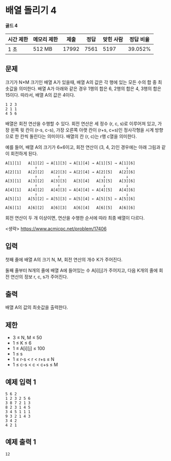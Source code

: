 # 배열 돌리기 4

**골드 4**

|시간 제한	|메모리 제한	|제출|	정답	|맞힌 사람	|정답 비율|
|---|---|---|---|---|---|
|1 초|	512 MB	|17992|	7561|	5197	|39.052%|

## 문제 

크기가 N×M 크기인 배열 A가 있을때, 배열 A의 값은 각 행에 있는 모든 수의 합 중 최솟값을 의미한다. 배열 A가 아래와 같은 경우 1행의 합은 6, 2행의 합은 4, 3행의 합은 15이다. 따라서, 배열 A의 값은 4이다.

```
1 2 3
2 1 1
4 5 6
```

배열은 회전 연산을 수행할 수 있다. 회전 연산은 세 정수 (r, c, s)로 이루어져 있고, 가장 왼쪽 윗 칸이 (r-s, c-s), 가장 오른쪽 아랫 칸이 (r+s, c+s)인 정사각형을 시계 방향으로 한 칸씩 돌린다는 의미이다. 배열의 칸 (r, c)는 r행 c열을 의미한다.

예를 들어, 배열 A의 크기가 6×6이고, 회전 연산이 (3, 4, 2)인 경우에는 아래 그림과 같이 회전하게 된다.

```
A[1][1]   A[1][2] → A[1][3] → A[1][4] → A[1][5] → A[1][6]
             ↑                                       ↓
A[2][1]   A[2][2]   A[2][3] → A[2][4] → A[2][5]   A[2][6]
             ↑         ↑                   ↓         ↓
A[3][1]   A[3][2]   A[3][3]   A[3][4]   A[3][5]   A[3][6]
             ↑         ↑                   ↓         ↓
A[4][1]   A[4][2]   A[4][3] ← A[4][4] ← A[4][5]   A[4][6]
             ↑                                       ↓
A[5][1]   A[5][2] ← A[5][3] ← A[5][4] ← A[5][5] ← A[5][6]

A[6][1]   A[6][2]   A[6][3]   A[6][4]   A[6][5]   A[6][6]
```

회전 연산이 두 개 이상이면, 연산을 수행한 순서에 따라 최종 배열이 다르다.

<생략>
https://www.acmicpc.net/problem/17406

## 입력 

첫째 줄에 배열 A의 크기 N, M, 회전 연산의 개수 K가 주어진다.

둘째 줄부터 N개의 줄에 배열 A에 들어있는 수 A[i][j]가 주어지고, 다음 K개의 줄에 회전 연산의 정보 r, c, s가 주어진다.

## 출력 

배열 A의 값의 최솟값을 출력한다.

## 제한 

- 3 ≤ N, M ≤ 50
- 1 ≤ K ≤ 6
- 1 ≤ A[i][j] ≤ 100
- 1 ≤ s
- 1 ≤ r-s < r < r+s ≤ N
- 1 ≤ c-s < c < c+s ≤ M

## 예제 입력 1

```
5 6 2
1 2 3 2 5 6
3 8 7 2 1 3
8 2 3 1 4 5
3 4 5 1 1 1
9 3 2 1 4 3
3 4 2
4 2 1
```

## 예제 출력 1

```
12
```